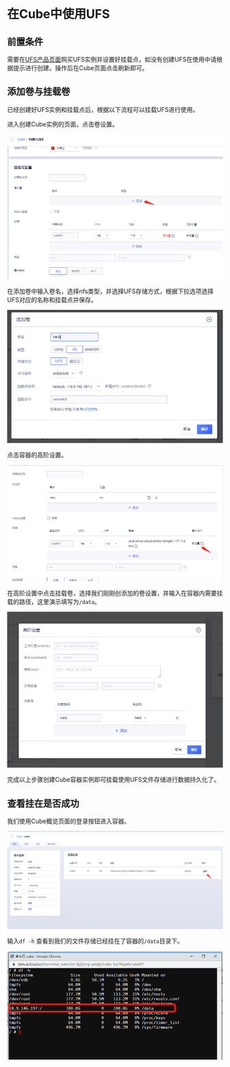 # 在Cube中使用UFS

## 前置条件

需要在[UFS产品页面](https://console.ucloud.cn/ufs/ufs)购买UFS实例并设置好挂载点，如没有创建UFS在使用中请根据提示进行创建。操作后在Cube页面点击刷新即可。

## 添加卷与挂载卷

已经创建好UFS实例和挂载点后，根据以下流程可以挂载UFS进行使用。

进入创建Cube实例的页面，点击卷设置。

![](../images/volume-ufs-1.png)

在添加卷中输入卷名，选择nfs类型，并选择UFS存储方式，根据下拉选项选择UFS对应的名称和挂载点并保存。

![](../images/volume-ufs-2.png)

点击容器的高阶设置。

![](../images/volume-ufs-3.png)

在高阶设置中点击挂载卷，选择我们刚刚创添加的卷设置，并输入在容器内需要挂载的路径，这里演示填写为`/data`。

![](../images/volume-ufs-4.png)


完成以上步骤创建Cube容器实例即可挂载使用UFS文件存储进行数据持久化了。

## 查看挂在是否成功

我们使用Cube概览页面的登录按钮进入容器。

![](../images/volume-ufs-5.png)

输入`df -h` 查看到我们的文件存储已经挂在了容器的`/data`目录下。

![](../images/volume-ufs-6.png)


